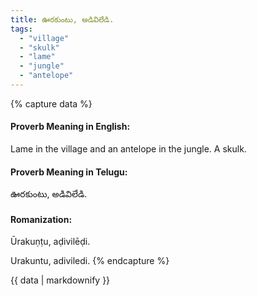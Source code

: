 ```yaml
---
title: ఊరకుంటు, అడివిలేడి.
tags:
  - "village"
  - "skulk"
  - "lame"
  - "jungle"
  - "antelope"
---
```


{% capture data %}
#### Proverb Meaning in English:
Lame in the village and an antelope in the jungle.
A skulk.

#### Proverb Meaning in Telugu:
ఊరకుంటు, అడివిలేడి.

#### Romanization:
Ūrakuṇṭu, aḍivilēḍi.

Urakuntu, adiviledi.
{% endcapture %}

{{ data | markdownify }}

